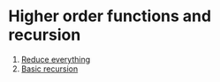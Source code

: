 # Higher order functions and recursion

1. [Reduce everything](./reduce-everything)
2. [Basic recursion](./basic-recursion)
